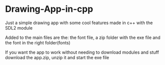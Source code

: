 # Drawing-App-in-cpp
Just a simple drawing app with some cool features made in c++ with the SDL2 module

Added to the main files are the: the font file, a zip folder with the exe file and the font in the right folder(fonts)

If you want the app to work without needing to download modules and stuff download the app.zip, unzip it and start the exe file
